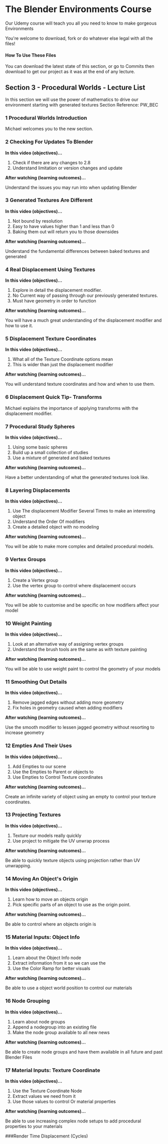 # The Blender Environments Course
Our Udemy course will teach you all you need to know to make gorgeous Environments

You're welcome to download, fork or do whatever else legal with all the files!

#### How To Use These Files
You can download the latest state of this section, or go to Commits then download to get our project as it was at the end of any lecture.

## Section 3 - Procedural Worlds - Lecture List

In this section we will use the power of mathematics to drive our environment starting with generated textures Section Reference: PW_BEC

### 1 Procedural Worlds Introduction

Michael welcomes you to the new section.

### 2 Checking For Updates To Blender

**In this video (objectives)…**

1. Check if there are any changes to 2.8
2. Understand limitation or version changes and update

**After watching (learning outcomes)…**


Understand the issues you may run into when updating Blender

### 3 Generated Textures Are Different

**In this video (objectives)…**

1. Not bound by resolution
2. Easy to have values higher than 1 and less than 0
3. Baking them out will return you to those downsides


**After watching (learning outcomes)…**

Understand the fundamental differences between baked textures and generated

### 4 Real Displacement Using Textures

**In this video (objectives)…**

1. Explore in detail the displacement modifier.
2. No Current way of passing through our previously generated textures.
3. Must have geometry in order to function


**After watching (learning outcomes)…**

You will have a much great understanding of the displacement modifier and how to use it.

### 5 Displacement Texture Coordinates

**In this video (objectives)…**

1. What all of the Texture Coordinate options mean
2. This is wider than just the displacement modifier


**After watching (learning outcomes)…**

You will understand texture coordinates and how and when to use them.


### 6 Displacement Quick Tip- Transforms

Michael explains the importance of applying transforms with the displacement modifier.

### 7 Procedural Study Spheres

**In this video (objectives)…**

1. Using some basic spheres
2. Build up a small collection of studies
3. Use a mixture of generated and baked textures


**After watching (learning outcomes)…**

Have a better understanding of what the generated textures look like.


### 8 Layering Displacements

**In this video (objectives)…**

1. Use The displacement Modifier Several Times to make an interesting object
2. Understand the Order Of modifiers
3. Create a detailed object with no modeling


**After watching (learning outcomes)…**

You will be able to make more complex and detailed procedural models.

### 9 Vertex Groups

**In this video (objectives)…**

1. Create a Vertex group
2. Use the vertex group to control where displacement occurs


**After watching (learning outcomes)…**

You will be able to customise and be specific on how modifiers affect your model

### 10 Weight Painting

**In this video (objectives)…**

1. Look at an alternative way of assigning vertex groups
2. Understand the brush tools are the same as with texture painting


**After watching (learning outcomes)…**

You will be able to use weight paint to control the geometry of your models


### 11 Smoothing Out Details

**In this video (objectives)…**

1. Remove jagged edges without adding more geometry
2. Fix holes in geometry caused when adding modifiers


**After watching (learning outcomes)…**

Use the smooth modifier to lessen jagged geometry without resorting to increase geometry



### 12 Empties And Their Uses

**In this video (objectives)…**

1. Add Empties to our scene
2. Use the Empties to Parent or objects to
3. Use Empties to Control Texture coordinates


**After watching (learning outcomes)…**

Create an infinite variety of object using an empty to control your texture coordinates.


### 13 Projecting Textures

**In this video (objectives)…**

1. Texture our models really quickly
2. Use project to mitigate the UV unwrap process


**After watching (learning outcomes)…**

Be able to quickly texture objects using projection rather than UV unwrapping.

### 14 Moving An Object's Origin

**In this video (objectives)…**

1. Learn how to move an objects origin
2. Pick specific parts of an object to use as the origin point.


**After watching (learning outcomes)…**

Be able to control where an objects origin is 


### 15 Material Inputs: Object Info

**In this video (objectives)…**

1. Learn about the Object Info node
2. Extract information from it so we can use the 
3. Use the Color Ramp for better visuals


**After watching (learning outcomes)…**

Be able to use a object world position to control our materials

### 16 Node Grouping

**In this video (objectives)…**

1. Learn about node groups
2. Append a nodegroup into an existing file
3. Make the node group available to all new news


**After watching (learning outcomes)…**

Be able to create node groups and have them available in all future and past Blender Files

### 17 Material Inputs: Texture Coordinate

**In this video (objectives)…**

1. Use the Texture Coordinate Node
2. Extract values we need from it
3. Use those values to control Or material properties


**After watching (learning outcomes)…**

Be able to use increasing complex node setups to add procedural properties to your materials


###Render Time Displacement (Cycles)
